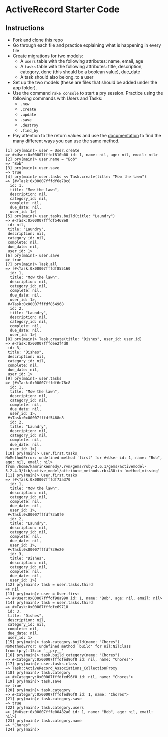 # ActiveRecord Starter Code

## Instructions 
- Fork and clone this repo 
- Go through each file and practice explaining what is happening in every file
- Create migrations for two models:
    - A `users` table with the following attributes: name, email, age
    - A `tasks` table with the following attributes: title, description, category, done (this should be a boolean value), due_date
    - A task should also belong_to a user 
- Set up the two models (these are files that should be added under the app folder). 
- Use the command `rake console` to start a pry session. Practice using the following commands with Users and Tasks: 
  - `.new` 
  - `.create`
  - `.update`
  - `.save`
  - `.destroy`
  - `.find_by`
- Pay attention to the return values and use the [documentation](https://guides.rubyonrails.org/active_record_basics.html) to find the many different ways you can use the same method. 


```
[1] pry(main)> user = User.create
=> #<User:0x00007fffdf810b00 id: 1, name: nil, age: nil, email: nil>
[2] pry(main)> user.name = "Bob"
=> "Bob"
[3] pry(main)> user.save
=> true
[4] pry(main)> user.tasks << Task.create(title: "Mow the lawn")
=> [#<Task:0x00007fffdf6e78c8
  id: 1,
  title: "Mow the lawn",
  description: nil,
  category_id: nil,
  complete: nil,
  due_date: nil,
  user_id: 1>]
[5] pry(main)> user.tasks.build(title: "Laundry")
=> #<Task:0x00007fffdf5468e8
 id: nil,
 title: "Laundry",
 description: nil,
 category_id: nil,
 complete: nil,
 due_date: nil,
 user_id: 1>
[6] pry(main)> user.save
=> true
[7] pry(main)> Task.all
=> [#<Task:0x00007fffdf855160
  id: 1,
  title: "Mow the lawn",
  description: nil,
  category_id: nil,
  complete: nil,
  due_date: nil,
  user_id: 1>,
 #<Task:0x00007fffdf854968
  id: 2,
  title: "Laundry",
  description: nil,
  category_id: nil,
  complete: nil,
  due_date: nil,
  user_id: 1>]
[8] pry(main)> Task.create(title: "Dishes", user_id: user.id)
=> #<Task:0x00007fffdee2f4d8
 id: 3,
 title: "Dishes",
 description: nil,
 category_id: nil,
 complete: nil,
 due_date: nil,
 user_id: 1>
[9] pry(main)> user.tasks
=> [#<Task:0x00007fffdf6e78c8
  id: 1,
  title: "Mow the lawn",
  description: nil,
  category_id: nil,
  complete: nil,
  due_date: nil,
  user_id: 1>,
 #<Task:0x00007fffdf5468e8
  id: 2,
  title: "Laundry",
  description: nil,
  category_id: nil,
  complete: nil,
  due_date: nil,
  user_id: 1>]
[10] pry(main)> user.first.tasks
NoMethodError: undefined method `first' for #<User id: 1, name: "Bob", age: nil, email: nil>
from /home/kamrinkennedy/.rvm/gems/ruby-2.6.1/gems/activemodel-5.2.4.3/lib/active_model/attribute_methods.rb:430:in `method_missing'
[11] pry(main)> User.first.tasks
=> [#<Task:0x00007fffdf73a370
  id: 1,
  title: "Mow the lawn",
  description: nil,
  category_id: nil,
  complete: nil,
  due_date: nil,
  user_id: 1>,
 #<Task:0x00007fffdf73a0f0
  id: 2,
  title: "Laundry",
  description: nil,
  category_id: nil,
  complete: nil,
  due_date: nil,
  user_id: 1>,
 #<Task:0x00007fffdf739e20
  id: 3,
  title: "Dishes",
  description: nil,
  category_id: nil,
  complete: nil,
  due_date: nil,
  user_id: 1>]
[12] pry(main)> task = user.tasks.third
=> nil
[13] pry(main)> user = User.first
=> #<User:0x00007fffdf98a990 id: 1, name: "Bob", age: nil, email: nil>
[14] pry(main)> task = user.tasks.third
=> #<Task:0x00007fffdfe69718
 id: 3,
 title: "Dishes",
 description: nil,
 category_id: nil,
 complete: nil,
 due_date: nil,
 user_id: 1>
[15] pry(main)> task.category.build(name: "Chores")
NoMethodError: undefined method `build' for nil:NilClass
from (pry):15:in `__pry__'
[16] pry(main)> task.build_category(name: "Chores")
=> #<Category:0x00007fffdfed96f8 id: nil, name: "Chores">
[17] pry(main)> user.tasks.class
=> Task::ActiveRecord_Associations_CollectionProxy
[18] pry(main)> task.category
=> #<Category:0x00007fffdfed96f8 id: nil, name: "Chores">
[19] pry(main)> task.save
=> true
[20] pry(main)> task.category
=> #<Category:0x00007fffdfed96f8 id: 1, name: "Chores">
[21] pry(main)> task.category.save
=> true
[22] pry(main)> task.category.users
=> [#<User:0x00007fffe00482a0 id: 1, name: "Bob", age: nil, email: nil>]
[23] pry(main)> task.category.name
=> "Chores"
[24] pry(main)> 
```